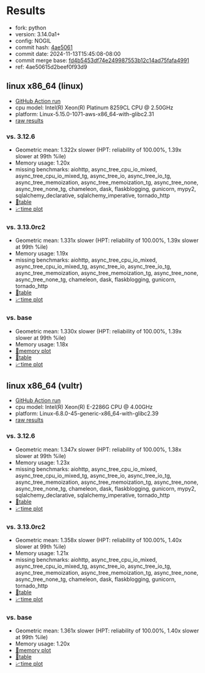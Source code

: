 # Results

- fork: python
- version: 3.14.0a1+
- config: NOGIL
- commit hash: [4ae5061](https://github.com/python/cpython/commit/4ae5061)
- commit date: 2024-11-13T15:45:08-08:00
- commit merge base: [fd4b5453df74e249987553b12c14ad75fafa4991](https://github.com/python/cpython/commit/fd4b5453df74e249987553b12c14ad75fafa4991)
- ref: 4ae50615d2beef0f93d9

## linux x86_64 (linux)

- [GitHub Action run](https://github.com/facebookexperimental/free-threading-benchmarking/actions/runs/11828233702)
- cpu model: Intel(R) Xeon(R) Platinum 8259CL CPU @ 2.50GHz
- platform: Linux-5.15.0-1071-aws-x86_64-with-glibc2.31
- [raw results](bm-20241113-linux-x86_64-python-4ae50615d2beef0f93d9-3.14.0a1%2B-4ae5061.json)

### vs. 3.12.6

- Geometric mean: 1.322x slower (HPT: reliability of 100.00%, 1.39x slower at 99th %ile)
- Memory usage: 1.20x
- missing benchmarks: aiohttp, async_tree_cpu_io_mixed, async_tree_cpu_io_mixed_tg, async_tree_io, async_tree_io_tg, async_tree_memoization, async_tree_memoization_tg, async_tree_none, async_tree_none_tg, chameleon, dask, flaskblogging, gunicorn, mypy2, sqlalchemy_declarative, sqlalchemy_imperative, tornado_http
- [📄table](bm-20241113-linux-x86_64-python-4ae50615d2beef0f93d9-3.14.0a1%2B-4ae5061-vs-3.12.6.md)
- [📈time plot](bm-20241113-linux-x86_64-python-4ae50615d2beef0f93d9-3.14.0a1%2B-4ae5061-vs-3.12.6.svg)

### vs. 3.13.0rc2

- Geometric mean: 1.331x slower (HPT: reliability of 100.00%, 1.39x slower at 99th %ile)
- Memory usage: 1.19x
- missing benchmarks: aiohttp, async_tree_cpu_io_mixed, async_tree_cpu_io_mixed_tg, async_tree_io, async_tree_io_tg, async_tree_memoization, async_tree_memoization_tg, async_tree_none, async_tree_none_tg, chameleon, dask, flaskblogging, gunicorn, tornado_http
- [📄table](bm-20241113-linux-x86_64-python-4ae50615d2beef0f93d9-3.14.0a1%2B-4ae5061-vs-3.13.0rc2.md)
- [📈time plot](bm-20241113-linux-x86_64-python-4ae50615d2beef0f93d9-3.14.0a1%2B-4ae5061-vs-3.13.0rc2.svg)

### vs. base

- Geometric mean: 1.330x slower (HPT: reliability of 100.00%, 1.39x slower at 99th %ile)
- Memory usage: 1.18x
- [🧠memory plot](bm-20241113-linux-x86_64-python-4ae50615d2beef0f93d9-3.14.0a1%2B-4ae5061-vs-base-mem.svg)
- [📄table](bm-20241113-linux-x86_64-python-4ae50615d2beef0f93d9-3.14.0a1%2B-4ae5061-vs-base.md)
- [📈time plot](bm-20241113-linux-x86_64-python-4ae50615d2beef0f93d9-3.14.0a1%2B-4ae5061-vs-base.svg)

## linux x86_64 (vultr)

- [GitHub Action run](https://github.com/facebookexperimental/free-threading-benchmarking/actions/runs/11828233702)
- cpu model: Intel(R) Xeon(R) E-2286G CPU @ 4.00GHz
- platform: Linux-6.8.0-45-generic-x86_64-with-glibc2.39
- [raw results](bm-20241113-vultr-x86_64-python-4ae50615d2beef0f93d9-3.14.0a1%2B-4ae5061.json)

### vs. 3.12.6

- Geometric mean: 1.347x slower (HPT: reliability of 100.00%, 1.38x slower at 99th %ile)
- Memory usage: 1.23x
- missing benchmarks: aiohttp, async_tree_cpu_io_mixed, async_tree_cpu_io_mixed_tg, async_tree_io, async_tree_io_tg, async_tree_memoization, async_tree_memoization_tg, async_tree_none, async_tree_none_tg, chameleon, dask, flaskblogging, gunicorn, mypy2, sqlalchemy_declarative, sqlalchemy_imperative, tornado_http
- [📄table](bm-20241113-vultr-x86_64-python-4ae50615d2beef0f93d9-3.14.0a1%2B-4ae5061-vs-3.12.6.md)
- [📈time plot](bm-20241113-vultr-x86_64-python-4ae50615d2beef0f93d9-3.14.0a1%2B-4ae5061-vs-3.12.6.svg)

### vs. 3.13.0rc2

- Geometric mean: 1.358x slower (HPT: reliability of 100.00%, 1.40x slower at 99th %ile)
- Memory usage: 1.21x
- missing benchmarks: aiohttp, async_tree_cpu_io_mixed, async_tree_cpu_io_mixed_tg, async_tree_io, async_tree_io_tg, async_tree_memoization, async_tree_memoization_tg, async_tree_none, async_tree_none_tg, chameleon, dask, flaskblogging, gunicorn, tornado_http
- [📄table](bm-20241113-vultr-x86_64-python-4ae50615d2beef0f93d9-3.14.0a1%2B-4ae5061-vs-3.13.0rc2.md)
- [📈time plot](bm-20241113-vultr-x86_64-python-4ae50615d2beef0f93d9-3.14.0a1%2B-4ae5061-vs-3.13.0rc2.svg)

### vs. base

- Geometric mean: 1.361x slower (HPT: reliability of 100.00%, 1.40x slower at 99th %ile)
- Memory usage: 1.20x
- [🧠memory plot](bm-20241113-vultr-x86_64-python-4ae50615d2beef0f93d9-3.14.0a1%2B-4ae5061-vs-base-mem.svg)
- [📄table](bm-20241113-vultr-x86_64-python-4ae50615d2beef0f93d9-3.14.0a1%2B-4ae5061-vs-base.md)
- [📈time plot](bm-20241113-vultr-x86_64-python-4ae50615d2beef0f93d9-3.14.0a1%2B-4ae5061-vs-base.svg)

